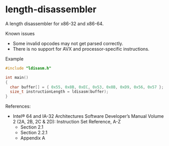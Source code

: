 # length-disassembler
A length disassembler for x86-32 and x86-64.

Known issues
 - Some invalid opcodes may not get parsed correctly.
 - There is no support for AVX and processor-specific instructions.

Example
```C++
#include "ldisasm.h"

int main()
{
  char buffer[] = { 0x55, 0x8B, 0xEC, 0x53, 0x8B, 0xD9, 0x56, 0x57 };
  size_t instructionLength = ldisasm(buffer);
}
```

References:
 * Intel® 64 and IA-32 Architectures Software Developer’s Manual Volume 2 (2A, 2B, 2C & 2D): Instruction Set Reference, A-Z
   - Section 2.1
   - Section 2.2.1
   - Appendix A
